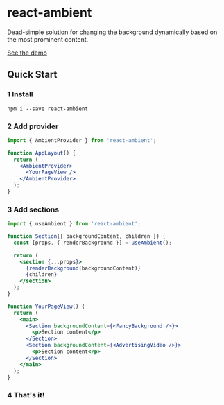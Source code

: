 # react-ambient

Dead-simple solution for changing the background dynamically based on the most prominent content.

[See the demo](https://a-type.github.io/react-ambient)

## Quick Start

### 1 Install

```
npm i --save react-ambient
```

### 2 Add provider

```jsx
import { AmbientProvider } from 'react-ambient';

function AppLayout() {
  return (
    <AmbientProvider>
      <YourPageView />
    </AmbientProvider>
  );
}
```

### 3 Add sections

```jsx
import { useAmbient } from 'react-ambient';

function Section({ backgroundContent, children }) {
  const [props, { renderBackground }] = useAmbient();

  return (
    <section {...props}>
      {renderBackground(backgroundContent)}
      {children}
    </section>
  );
}

function YourPageView() {
  return (
    <main>
      <Section backgroundContent={<FancyBackground />}>
        <p>Section content</p>
      </Section>
      <Section backgroundContent={<AdvertisingVideo />}>
        <p>Section content</p>
      </Section>
    </main>
  );
}
```

### 4 That's it!
